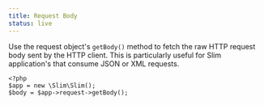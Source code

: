 ```yaml
---
title: Request Body
status: live
---
```


Use the request object's `getBody()` method to fetch the raw HTTP request body sent by the HTTP client. This is
particularly useful for Slim application's that consume JSON or XML requests.

    <?php
    $app = new \Slim\Slim();
    $body = $app->request->getBody();
